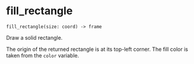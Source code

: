# fill_rectangle

    fill_rectangle(size: coord) -> frame

Draw a solid rectangle.

The origin of the returned rectangle is at its top-left corner. The fill color
is taken from the `color` variable.

